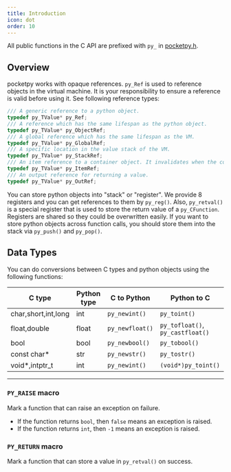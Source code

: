```yaml
---
title: Introduction
icon: dot
order: 10
---
```


All public functions in the C API are prefixed with `py_` in [pocketpy.h](https://github.com/pocketpy/pocketpy/blob/main/include/pocketpy/pocketpy.h).


## Overview

pocketpy works with opaque references. `py_Ref` is used to reference objects in the virtual machine. It is your responsibility to ensure a reference is valid before using it. See following reference types:

```c
/// A generic reference to a python object.
typedef py_TValue* py_Ref;
/// A reference which has the same lifespan as the python object.
typedef py_TValue* py_ObjectRef;
/// A global reference which has the same lifespan as the VM.
typedef py_TValue* py_GlobalRef;
/// A specific location in the value stack of the VM.
typedef py_TValue* py_StackRef;
/// An item reference to a container object. It invalidates when the container is modified.
typedef py_TValue* py_ItemRef;
/// An output reference for returning a value.
typedef py_TValue* py_OutRef;
```

You can store python objects into "stack" or "register".
We provide 8 registers and you can get references to them by `py_reg()`.
Also, `py_retval()` is a special register that is used to store the return value of a `py_CFunction`.
Registers are shared so they could be overwritten easily.
If you want to store python objects across function calls, you should store them into the stack via `py_push()` and `py_pop()`.

## Data Types

You can do conversions between C types and python objects using the following functions:

| C type              | Python type | C to Python     | Python to C                      |
| ------------------- | ----------- | --------------- | -------------------------------- |
| char,short,int,long | int         | `py_newint()`   | `py_toint()`                     |
| float,double        | float       | `py_newfloat()` | `py_tofloat()`, `py_castfloat()` |
| bool                | bool        | `py_newbool()`  | `py_tobool()`                    |
| const char*         | str         | `py_newstr()`   | `py_tostr()`                     |
| void*,intptr_t      | int         | `py_newint()`   | `(void*)py_toint()`              |

---

### `PY_RAISE` macro

Mark a function that can raise an exception on failure.

+ If the function returns `bool`, then `false` means an exception is raised.
+ If the function returns `int`, then `-1` means an exception is raised.

### `PY_RETURN` macro

Mark a function that can store a value in `py_retval()` on success.